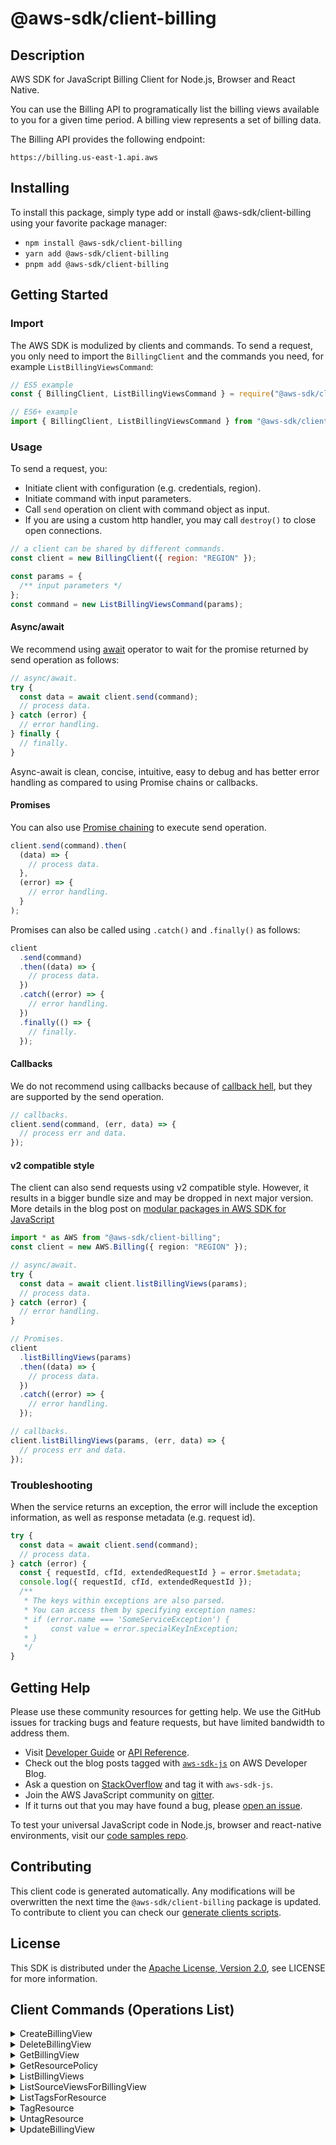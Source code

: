 <!-- generated file, do not edit directly -->

# @aws-sdk/client-billing

## Description

AWS SDK for JavaScript Billing Client for Node.js, Browser and React Native.

<p> You can use the Billing API to programatically list the billing views available to you for a given time period. A billing view represents a set of billing data. </p> <p>The Billing API provides the following endpoint:</p> <p> <code>https://billing.us-east-1.api.aws</code> </p>

## Installing

To install this package, simply type add or install @aws-sdk/client-billing
using your favorite package manager:

- `npm install @aws-sdk/client-billing`
- `yarn add @aws-sdk/client-billing`
- `pnpm add @aws-sdk/client-billing`

## Getting Started

### Import

The AWS SDK is modulized by clients and commands.
To send a request, you only need to import the `BillingClient` and
the commands you need, for example `ListBillingViewsCommand`:

```js
// ES5 example
const { BillingClient, ListBillingViewsCommand } = require("@aws-sdk/client-billing");
```

```ts
// ES6+ example
import { BillingClient, ListBillingViewsCommand } from "@aws-sdk/client-billing";
```

### Usage

To send a request, you:

- Initiate client with configuration (e.g. credentials, region).
- Initiate command with input parameters.
- Call `send` operation on client with command object as input.
- If you are using a custom http handler, you may call `destroy()` to close open connections.

```js
// a client can be shared by different commands.
const client = new BillingClient({ region: "REGION" });

const params = {
  /** input parameters */
};
const command = new ListBillingViewsCommand(params);
```

#### Async/await

We recommend using [await](https://developer.mozilla.org/en-US/docs/Web/JavaScript/Reference/Operators/await)
operator to wait for the promise returned by send operation as follows:

```js
// async/await.
try {
  const data = await client.send(command);
  // process data.
} catch (error) {
  // error handling.
} finally {
  // finally.
}
```

Async-await is clean, concise, intuitive, easy to debug and has better error handling
as compared to using Promise chains or callbacks.

#### Promises

You can also use [Promise chaining](https://developer.mozilla.org/en-US/docs/Web/JavaScript/Guide/Using_promises#chaining)
to execute send operation.

```js
client.send(command).then(
  (data) => {
    // process data.
  },
  (error) => {
    // error handling.
  }
);
```

Promises can also be called using `.catch()` and `.finally()` as follows:

```js
client
  .send(command)
  .then((data) => {
    // process data.
  })
  .catch((error) => {
    // error handling.
  })
  .finally(() => {
    // finally.
  });
```

#### Callbacks

We do not recommend using callbacks because of [callback hell](http://callbackhell.com/),
but they are supported by the send operation.

```js
// callbacks.
client.send(command, (err, data) => {
  // process err and data.
});
```

#### v2 compatible style

The client can also send requests using v2 compatible style.
However, it results in a bigger bundle size and may be dropped in next major version. More details in the blog post
on [modular packages in AWS SDK for JavaScript](https://aws.amazon.com/blogs/developer/modular-packages-in-aws-sdk-for-javascript/)

```ts
import * as AWS from "@aws-sdk/client-billing";
const client = new AWS.Billing({ region: "REGION" });

// async/await.
try {
  const data = await client.listBillingViews(params);
  // process data.
} catch (error) {
  // error handling.
}

// Promises.
client
  .listBillingViews(params)
  .then((data) => {
    // process data.
  })
  .catch((error) => {
    // error handling.
  });

// callbacks.
client.listBillingViews(params, (err, data) => {
  // process err and data.
});
```

### Troubleshooting

When the service returns an exception, the error will include the exception information,
as well as response metadata (e.g. request id).

```js
try {
  const data = await client.send(command);
  // process data.
} catch (error) {
  const { requestId, cfId, extendedRequestId } = error.$metadata;
  console.log({ requestId, cfId, extendedRequestId });
  /**
   * The keys within exceptions are also parsed.
   * You can access them by specifying exception names:
   * if (error.name === 'SomeServiceException') {
   *     const value = error.specialKeyInException;
   * }
   */
}
```

## Getting Help

Please use these community resources for getting help.
We use the GitHub issues for tracking bugs and feature requests, but have limited bandwidth to address them.

- Visit [Developer Guide](https://docs.aws.amazon.com/sdk-for-javascript/v3/developer-guide/welcome.html)
  or [API Reference](https://docs.aws.amazon.com/AWSJavaScriptSDK/v3/latest/index.html).
- Check out the blog posts tagged with [`aws-sdk-js`](https://aws.amazon.com/blogs/developer/tag/aws-sdk-js/)
  on AWS Developer Blog.
- Ask a question on [StackOverflow](https://stackoverflow.com/questions/tagged/aws-sdk-js) and tag it with `aws-sdk-js`.
- Join the AWS JavaScript community on [gitter](https://gitter.im/aws/aws-sdk-js-v3).
- If it turns out that you may have found a bug, please [open an issue](https://github.com/aws/aws-sdk-js-v3/issues/new/choose).

To test your universal JavaScript code in Node.js, browser and react-native environments,
visit our [code samples repo](https://github.com/aws-samples/aws-sdk-js-tests).

## Contributing

This client code is generated automatically. Any modifications will be overwritten the next time the `@aws-sdk/client-billing` package is updated.
To contribute to client you can check our [generate clients scripts](https://github.com/aws/aws-sdk-js-v3/tree/main/scripts/generate-clients).

## License

This SDK is distributed under the
[Apache License, Version 2.0](http://www.apache.org/licenses/LICENSE-2.0),
see LICENSE for more information.

## Client Commands (Operations List)

<details>
<summary>
CreateBillingView
</summary>

[Command API Reference](https://docs.aws.amazon.com/AWSJavaScriptSDK/v3/latest/client/billing/command/CreateBillingViewCommand/) / [Input](https://docs.aws.amazon.com/AWSJavaScriptSDK/v3/latest/Package/-aws-sdk-client-billing/Interface/CreateBillingViewCommandInput/) / [Output](https://docs.aws.amazon.com/AWSJavaScriptSDK/v3/latest/Package/-aws-sdk-client-billing/Interface/CreateBillingViewCommandOutput/)

</details>
<details>
<summary>
DeleteBillingView
</summary>

[Command API Reference](https://docs.aws.amazon.com/AWSJavaScriptSDK/v3/latest/client/billing/command/DeleteBillingViewCommand/) / [Input](https://docs.aws.amazon.com/AWSJavaScriptSDK/v3/latest/Package/-aws-sdk-client-billing/Interface/DeleteBillingViewCommandInput/) / [Output](https://docs.aws.amazon.com/AWSJavaScriptSDK/v3/latest/Package/-aws-sdk-client-billing/Interface/DeleteBillingViewCommandOutput/)

</details>
<details>
<summary>
GetBillingView
</summary>

[Command API Reference](https://docs.aws.amazon.com/AWSJavaScriptSDK/v3/latest/client/billing/command/GetBillingViewCommand/) / [Input](https://docs.aws.amazon.com/AWSJavaScriptSDK/v3/latest/Package/-aws-sdk-client-billing/Interface/GetBillingViewCommandInput/) / [Output](https://docs.aws.amazon.com/AWSJavaScriptSDK/v3/latest/Package/-aws-sdk-client-billing/Interface/GetBillingViewCommandOutput/)

</details>
<details>
<summary>
GetResourcePolicy
</summary>

[Command API Reference](https://docs.aws.amazon.com/AWSJavaScriptSDK/v3/latest/client/billing/command/GetResourcePolicyCommand/) / [Input](https://docs.aws.amazon.com/AWSJavaScriptSDK/v3/latest/Package/-aws-sdk-client-billing/Interface/GetResourcePolicyCommandInput/) / [Output](https://docs.aws.amazon.com/AWSJavaScriptSDK/v3/latest/Package/-aws-sdk-client-billing/Interface/GetResourcePolicyCommandOutput/)

</details>
<details>
<summary>
ListBillingViews
</summary>

[Command API Reference](https://docs.aws.amazon.com/AWSJavaScriptSDK/v3/latest/client/billing/command/ListBillingViewsCommand/) / [Input](https://docs.aws.amazon.com/AWSJavaScriptSDK/v3/latest/Package/-aws-sdk-client-billing/Interface/ListBillingViewsCommandInput/) / [Output](https://docs.aws.amazon.com/AWSJavaScriptSDK/v3/latest/Package/-aws-sdk-client-billing/Interface/ListBillingViewsCommandOutput/)

</details>
<details>
<summary>
ListSourceViewsForBillingView
</summary>

[Command API Reference](https://docs.aws.amazon.com/AWSJavaScriptSDK/v3/latest/client/billing/command/ListSourceViewsForBillingViewCommand/) / [Input](https://docs.aws.amazon.com/AWSJavaScriptSDK/v3/latest/Package/-aws-sdk-client-billing/Interface/ListSourceViewsForBillingViewCommandInput/) / [Output](https://docs.aws.amazon.com/AWSJavaScriptSDK/v3/latest/Package/-aws-sdk-client-billing/Interface/ListSourceViewsForBillingViewCommandOutput/)

</details>
<details>
<summary>
ListTagsForResource
</summary>

[Command API Reference](https://docs.aws.amazon.com/AWSJavaScriptSDK/v3/latest/client/billing/command/ListTagsForResourceCommand/) / [Input](https://docs.aws.amazon.com/AWSJavaScriptSDK/v3/latest/Package/-aws-sdk-client-billing/Interface/ListTagsForResourceCommandInput/) / [Output](https://docs.aws.amazon.com/AWSJavaScriptSDK/v3/latest/Package/-aws-sdk-client-billing/Interface/ListTagsForResourceCommandOutput/)

</details>
<details>
<summary>
TagResource
</summary>

[Command API Reference](https://docs.aws.amazon.com/AWSJavaScriptSDK/v3/latest/client/billing/command/TagResourceCommand/) / [Input](https://docs.aws.amazon.com/AWSJavaScriptSDK/v3/latest/Package/-aws-sdk-client-billing/Interface/TagResourceCommandInput/) / [Output](https://docs.aws.amazon.com/AWSJavaScriptSDK/v3/latest/Package/-aws-sdk-client-billing/Interface/TagResourceCommandOutput/)

</details>
<details>
<summary>
UntagResource
</summary>

[Command API Reference](https://docs.aws.amazon.com/AWSJavaScriptSDK/v3/latest/client/billing/command/UntagResourceCommand/) / [Input](https://docs.aws.amazon.com/AWSJavaScriptSDK/v3/latest/Package/-aws-sdk-client-billing/Interface/UntagResourceCommandInput/) / [Output](https://docs.aws.amazon.com/AWSJavaScriptSDK/v3/latest/Package/-aws-sdk-client-billing/Interface/UntagResourceCommandOutput/)

</details>
<details>
<summary>
UpdateBillingView
</summary>

[Command API Reference](https://docs.aws.amazon.com/AWSJavaScriptSDK/v3/latest/client/billing/command/UpdateBillingViewCommand/) / [Input](https://docs.aws.amazon.com/AWSJavaScriptSDK/v3/latest/Package/-aws-sdk-client-billing/Interface/UpdateBillingViewCommandInput/) / [Output](https://docs.aws.amazon.com/AWSJavaScriptSDK/v3/latest/Package/-aws-sdk-client-billing/Interface/UpdateBillingViewCommandOutput/)

</details>
